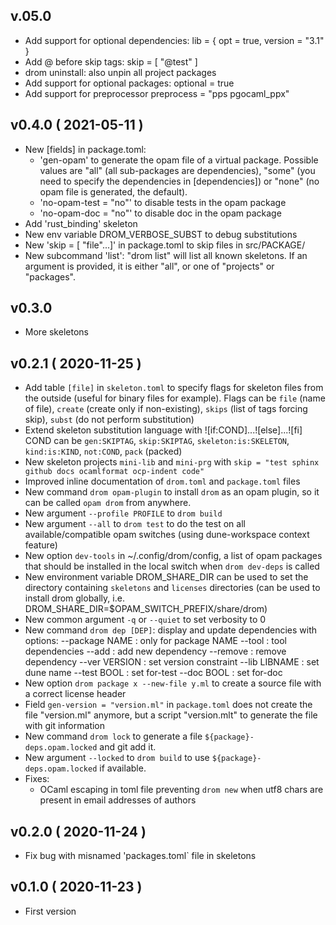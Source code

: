 
## v.05.0
* Add support for optional dependencies:
  lib = { opt = true, version = "3.1" }
* Add @ before skip tags: skip = [ "@test" ]
* drom uninstall: also unpin all project packages
* Add support for optional packages:
  optional = true
* Add support for preprocessor
  preprocess = "pps pgocaml_ppx"

## v0.4.0 ( 2021-05-11 )
* New [fields] in package.toml:
  * 'gen-opam' to generate the opam file of a virtual package. Possible values
    are "all" (all sub-packages are dependencies), "some" (you need to specify
    the dependencies in [dependencies]) or "none" (no opam file is generated,
    the default).
  * 'no-opam-test = "no"' to disable tests in the opam package
  * 'no-opam-doc = "no"' to disable doc in the opam package
* Add 'rust_binding' skeleton
* New env variable DROM_VERBOSE_SUBST to debug substitutions
* New 'skip = [ "file"...]' in package.toml to skip files in src/PACKAGE/
* New subcommand 'list': "drom list" will list all known skeletons. If
  an argument is provided, it is either "all", or one of "projects" or
  "packages".

## v0.3.0
* More skeletons

## v0.2.1 ( 2020-11-25 )

* Add table `[file]` in `skeleton.toml` to specify flags for skeleton files
    from the outside (useful for binary files for example). Flags can be
    `file` (name of file), `create` (create only if non-existing), `skips`
    (list of tags forcing skip), `subst` (do not perform substitution)
* Extend skeleton substitution language with ![if:COND]...![else]...![fi]
    COND can be `gen:SKIPTAG`, `skip:SKIPTAG`, `skeleton:is:SKELETON`,
    `kind:is:KIND`, `not:COND`, `pack` (packed)
* New skeleton projects `mini-lib` and `mini-prg` with
   `skip = "test sphinx github docs ocamlformat ocp-indent code"`
* Improved inline documentation of `drom.toml` and `package.toml` files
* New command `drom opam-plugin` to install `drom` as an opam plugin, so it
  can be called `opam drom` from anywhere.
* New argument `--profile PROFILE` to `drom build`
* New argument `--all` to `drom test` to do the test on all available/compatible
   opam switches (using dune-workspace context feature)
* New option `dev-tools` in ~/.config/drom/config, a list of opam packages
   that should be installed in the local switch when `drom dev-deps` is called
* New environment variable DROM_SHARE_DIR can be used to set the directory
   containing `skeletons` and `licenses` directories (can be used to install
   drom globally, i.e. DROM_SHARE_DIR=$OPAM_SWITCH_PREFIX/share/drom)
* New common argument `-q` or `--quiet` to set verbosity to 0
* New command `drom dep [DEP]`: display and update dependencies with options:
  --package NAME : only for package NAME
  --tool : tool dependencies
  --add : add new dependency
  --remove : remove dependency
  --ver VERSION : set version constraint
  --lib LIBNAME : set dune name
  --test BOOL : set for-test
  --doc BOOL : set for-doc
* New option `drom package x --new-file y.ml` to create a source file with
  a correct license header
* Field `gen-version = "version.ml"` in `package.toml` does not create the
   file "version.ml" anymore, but a script "version.mlt" to generate the
   file with git information
* New command `drom lock` to generate a file `${package}-deps.opam.locked`
  and git add it.
* New argument `--locked` to `drom build` to use `${package}-deps.opam.locked`
  if available.
* Fixes:
  * OCaml escaping in toml file preventing `drom new` when utf8 chars are
    present in email addresses of authors

## v0.2.0 ( 2020-11-24 )

* Fix bug with misnamed 'packages.toml` file in skeletons

## v0.1.0 ( 2020-11-23 )

* First version

